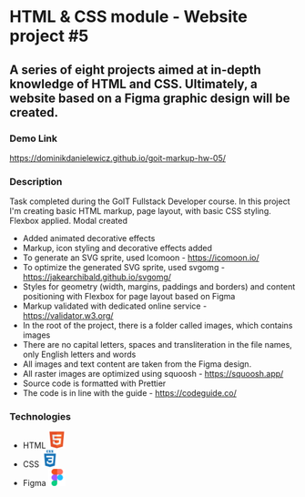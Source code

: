 # HTML & CSS module - Website project #5

## A series of eight projects aimed at in-depth knowledge of HTML and CSS. Ultimately, a website based on a Figma graphic design will be created.

### Demo Link

https://dominikdanielewicz.github.io/goit-markup-hw-05/

### Description

Task completed during the GoIT Fullstack Developer course. In this project I'm creating basic HTML markup, page layout, with basic CSS styling. Flexbox applied. Modal created

- Added animated decorative effects
- Markup, icon styling and decorative effects added
- To generate an SVG sprite, used Icomoon - https://icomoon.io/
- To optimize the generated SVG sprite, used svgomg - https://jakearchibald.github.io/svgomg/
- Styles for geometry (width, margins, paddings and borders) and content positioning with Flexbox for page layout based on Figma
- Markup validated with dedicated online service - https://validator.w3.org/
- In the root of the project, there is a folder called images, which contains images
- There are no capital letters, spaces and transliteration in the file names, only English letters and words
- All images and text content are taken from the Figma design.
- All raster images are optimized using squoosh - https://squoosh.app/
- Source code is formatted with Prettier
- The code is in line with the guide - https://codeguide.co/

### Technologies

- HTML <img src="https://github.com/devicons/devicon/blob/master/icons/html5/html5-original.svg" title="HTML5" alt="HTML5" width="30" height="30"/>
- CSS <img src="https://github.com/devicons/devicon/blob/master/icons/css3/css3-plain-wordmark.svg"  title="CSS3" alt="CSS3" width="30" height="30"/>
- Figma <img src="https://github.com/devicons/devicon/blob/master/icons/figma/figma-original.svg" title="Figma" alt="Figma" width="30" height="30"/>
